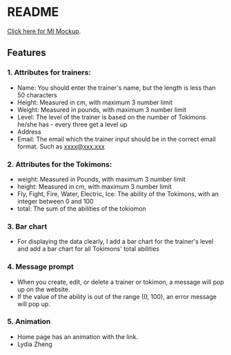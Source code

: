 # README

[Click here for MI Mockup](https://github.com/lydiazheng/276_assign2/blob/master/cmpt276-A2%20UI%20Mockup.pdf).


## Features
### 1. Attributes for trainers:
+ Name: You should enter the trainer's name, but the length is less than 50 characters
+ Height: Measured in cm, with maximum 3 number limit 
+ Weight: Measured in pounds, with maximum 3 number limit
+ Level: The level of the trainer is based on the number of Tokimons he/she has - every three get a level up
+ Address
+ Email: The email which the trainer input should be in the correct email format. Such as  xxxx@xxx.xxx

### 2. Attributes for the Tokimons:
+ weight: Measured in Pounds, with maximum 3 number limit
+ height: Measured in cm, with maximum 3 number limit
+ Fly, Fight, Fire, Water, Electric, Ice: The ability of the Tokimons, with an integer between 0 and 100
+ total: The sum of the abilities of the tokiomon

### 3. Bar chart
+ For displaying the data clearly, I add a bar chart for the trainer's level and add a bar chart for all Tokimons' total abilities

### 4. Message prompt
+ When you create, edit, or delete a trainer or tokimon, a message will pop up on the website.
+ If the value of the ability is out of the range (0, 100), an error message will pop up.

### 5. Animation
+ Home page has an animation with the link.
+ Lydia Zheng
